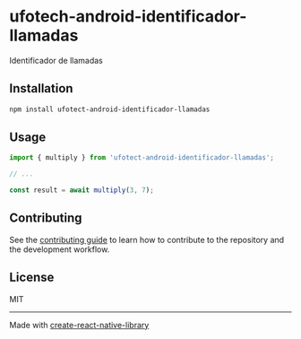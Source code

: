 # ufotech-android-identificador-llamadas

Identificador de llamadas

## Installation

```sh
npm install ufotect-android-identificador-llamadas
```

## Usage

```js
import { multiply } from 'ufotect-android-identificador-llamadas';

// ...

const result = await multiply(3, 7);
```

## Contributing

See the [contributing guide](CONTRIBUTING.md) to learn how to contribute to the repository and the development workflow.

## License

MIT

---

Made with [create-react-native-library](https://github.com/callstack/react-native-builder-bob)
